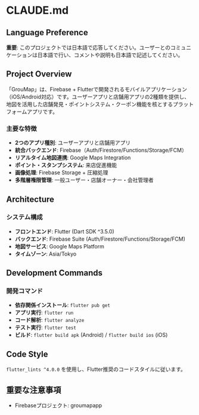 # CLAUDE.md

## Language Preference

**重要**: このプロジェクトでは日本語で応答してください。ユーザーとのコミュニケーションは日本語で行い、コメントや説明も日本語で記述してください。

## Project Overview

「GrouMap」は、Firebase + Flutterで開発されるモバイルアプリケーション（iOS/Android対応）です。ユーザーアプリと店舗用アプリの2種類を提供し、地図を活用した店舗発見・ポイントシステム・クーポン機能を核とするプラットフォームアプリです。

### 主要な特徴
- **2つのアプリ種別**: ユーザーアプリと店舗用アプリ
- **統合バックエンド**: Firebase（Auth/Firestore/Functions/Storage/FCM）
- **リアルタイム地図連携**: Google Maps Integration
- **ポイント・スタンプシステム**: 来店促進機能
- **画像処理**: Firebase Storage + 圧縮処理
- **多階層権限管理**: 一般ユーザー・店舗オーナー・会社管理者

## Architecture

### システム構成
- **フロントエンド**: Flutter (Dart SDK ^3.5.0)
- **バックエンド**: Firebase Suite (Auth/Firestore/Functions/Storage/FCM)
- **地図サービス**: Google Maps Platform
- **タイムゾーン**: Asia/Tokyo

## Development Commands

### 開発コマンド
- **依存関係インストール**: `flutter pub get`
- **アプリ実行**: `flutter run`
- **コード解析**: `flutter analyze`
- **テスト実行**: `flutter test`
- **ビルド**: `flutter build apk` (Android) / `flutter build ios` (iOS)

## Code Style

`flutter_lints ^4.0.0` を使用し、Flutter推奨のコードスタイルに従います。

## 重要な注意事項

- Firebaseプロジェクト: groumapapp

